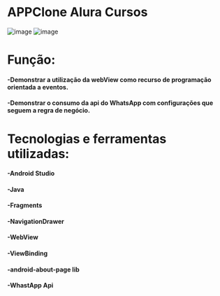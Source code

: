 # APPClone Alura Cursos

![image](https://user-images.githubusercontent.com/81999143/169380610-f54f2994-14b0-4694-9abd-9fcc033a5f7f.png)
![image](https://user-images.githubusercontent.com/81999143/169381456-75f78c03-e73d-4ad6-a26c-2f3f25947e84.png)

##

# Função:

#### -Demonstrar a utilização da webView como recurso de programação orientada a eventos.
#### -Demonstrar o consumo da api do WhatsApp com configurações que seguem a regra de negócio.

##

# Tecnologias e ferramentas utilizadas:

#### -Android Studio
#### -Java
#### -Fragments
#### -NavigationDrawer
#### -WebView
#### -ViewBinding
#### -android-about-page lib
#### -WhastApp Api




